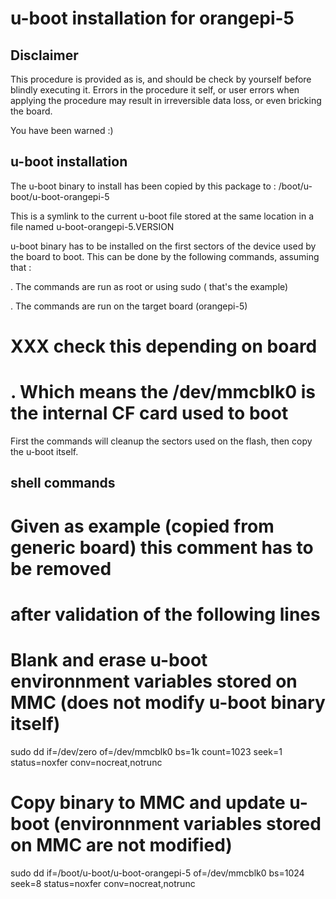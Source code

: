 # u-boot installation for orangepi-5

## Disclaimer

This procedure is provided as is, and should be check by yourself before
blindly executing it. Errors in the procedure it self, or user errors when
applying the procedure may result in irreversible data loss, or even bricking
the board.

You have been warned :)

## u-boot installation

The u-boot binary to install has been copied by this package to :
/boot/u-boot/u-boot-orangepi-5

This is a symlink to the current u-boot file stored at the same location in a
file named u-boot-orangepi-5.VERSION

u-boot binary has to be installed on the first sectors of the device used by
the board to boot. This can be done by the following commands, assuming that :

. The commands are run as root or using sudo ( that's the example)

. The commands are run on the target board (orangepi-5)

# XXX check this depending on board
# . Which means the /dev/mmcblk0 is the internal CF card used to boot

First the commands will cleanup the sectors used on the flash, then copy the
u-boot itself.


## shell commands

# Given as example (copied from generic board) this comment has to be removed
# after validation of the following lines

# Blank and erase u-boot environnment variables stored on MMC (does not modify u-boot binary itself)
sudo dd if=/dev/zero of=/dev/mmcblk0 bs=1k count=1023 seek=1 status=noxfer conv=nocreat,notrunc

# Copy binary to MMC and update u-boot (environnment variables stored on MMC are not modified)
sudo dd if=/boot/u-boot/u-boot-orangepi-5 of=/dev/mmcblk0 bs=1024 seek=8 status=noxfer conv=nocreat,notrunc

